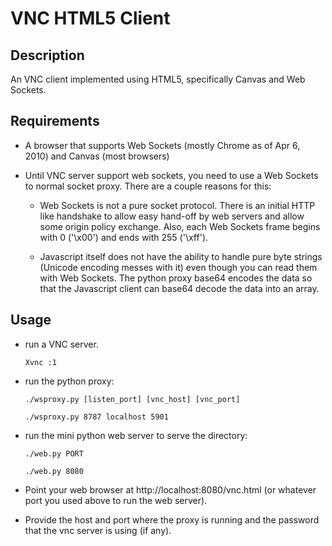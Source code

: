 VNC HTML5 Client
================


Description
-----------

An VNC client implemented using HTML5, specifically Canvas and Web Sockets.



Requirements
------------

* A browser that supports Web Sockets (mostly Chrome as of Apr 6, 2010) 
  and Canvas (most browsers)

* Until VNC server support web sockets, you need to use a Web Sockets to
  normal socket proxy. There are a couple reasons for this:

  * Web Sockets is not a pure socket protocol. There is an initial HTTP
    like handshake to allow easy hand-off by web servers and allow some
    origin policy exchange. Also, each Web Sockets frame begins with
    0 ('\x00') and ends with 255 ('\xff').

  * Javascript itself does not have the ability to handle pure byte
    strings (Unicode encoding messes with it) even though you can read
    them with Web Sockets. The python proxy base64 encodes the data so
    that the Javascript client can base64 decode the data into an array.


Usage
-----

* run a VNC server.
 
    `Xvnc :1`

* run the python proxy:

    `./wsproxy.py [listen_port] [vnc_host] [vnc_port]`

    `./wsproxy.py 8787 localhost 5901`


* run the mini python web server to serve the directory:

    `./web.py PORT`

    `./web.py 8080`

* Point your web browser at http://localhost:8080/vnc.html
 (or whatever port you used above to run the web server).

* Provide the host and port where the proxy is running and the password
  that the vnc server is using (if any).



